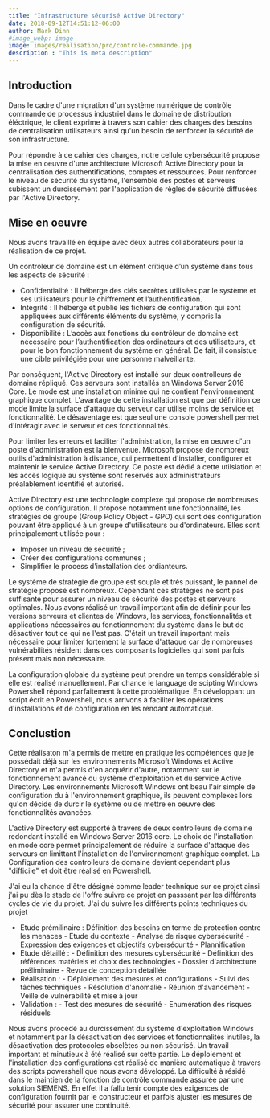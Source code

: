 ```yaml
---
title: "Infrastructure sécurisé Active Directory"
date: 2018-09-12T14:51:12+06:00
author: Mark Dinn
#image_webp: image
image: images/realisation/pro/controle-commande.jpg
description : "This is meta description"
---
```


## Introduction

Dans le cadre d'une migration d'un système numérique de contrôle commande de processus industriel dans le domaine de distribution éléctrique, le client exprime à travers son cahier des charges des besoins de centralisation utilisateurs ainsi qu'un besoin de renforcer la sécurité de son infrastructure.

Pour répondre à ce cahier des charges, notre cellule cybersécurité propose la mise en oeuvre d'une architecture Microsoft Active Directory pour la centralisation des authentifications, comptes et ressources.
Pour renforcer le niveau de sécurité du système, l'ensemble des postes et serveurs subissent un durcissement par l'application de règles de sécurité diffusées par l'Active Directory.

## Mise en oeuvre

Nous avons travaillé en équipe avec deux autres collaborateurs pour la réalisation de ce projet.

Un contrôleur de domaine est un élément critique d’un système dans tous les aspects de sécurité :
-	Confidentialité : Il héberge des clés secrètes utilisées par le système et ses utilisateurs pour le chiffrement et l’authentification.
-	Intégrité : Il héberge et publie les fichiers de configuration qui sont appliquées aux différents éléments du système, y compris la configuration de sécurité.
-	Disponibilité : L’accès aux fonctions du contrôleur de domaine est nécessaire pour l’authentification des ordinateurs et des utilisateurs, et pour le bon fonctionnement du système en général.
 De fait, il consistue une cible privilégiée pour une personne malveillante. 

Par conséquent, l'Active Directory est installé sur deux controlleurs de domaine répliqué. Ces serveurs sont installés en Windows Server 2016 Core. Le mode est une installation minime qui ne contient l'environnement graphique complet. 
L'avantage de cette installation est que par définition ce mode limite la surface d'attaque du serveur car utilise moins de service et fonctionnalité.
Le désaventage est que seul une console powershell permet d'intéragir avec le serveur et ces fonctionnalités.

Pour limiter les erreurs et faciliter l'administration, la mise en oeuvre d'un poste d'administration est la bienvenue. Microsoft propose de nombreux outils d'administration à distance, qui permettent d'installer, configurer et maintenir le service Active Directory. Ce poste est dédié à cette utilsiation et les accès logique au système sont reservés aux administrateurs préalablement identifié et autorisé.

Active Directory est une technologie complexe qui propose de nombreuses options de configuration. Il propose notamment une fonctionnalité, les stratégies de groupe (Group Policy Object - GPO) qui sont des configuration pouvant être appliqué à un groupe d'utilisateurs ou d'ordinateurs. Elles sont principalement utilisée pour :
- Imposer un niveau de sécurité ;
- Créer des configurations communes ;
- Simplifier le process d'installation des ordianteurs.

Le système de stratégie de groupe est souple et très puissant, le pannel de stratégie proposé est nombreux. Cependant ces stratégies ne sont pas suffisante pour assurer un niveau de sécurité des postes et serveurs optimales. Nous avons réalisé un travail important afin de définir pour les versions serveurs et clientes de Windows, les services, fonctionnalités et applications nécessaires au fonctionnement du système dans le but de désactiver tout ce qui ne l'est pas.
C'était un travail important mais nécessaire pour limiter fortement la surface d'attaque car de nombreuses vulnérabilités résident dans ces composants logicielles qui sont parfois présent mais non nécessaire.

La configuration globale du système peut prendre un temps considérable si elle est réalisé manuellement. Par chance le language de scipting Windows Powershell répond parfaitement à cette problématique.
En développant un script écrit en Powershell, nous arrivons à faciliter les opérations d'installations et de configuration en les rendant automatique.

## Conclustion
Cette réalisaton m'a permis de mettre en pratique les compétences que je possédait déjà sur les environnements Microsoft Windows et Active Directory et m'a permis d'en acquérir d'autre, notamment sur le fonctionnement avancé du système d'exploitation et du service Active Directory.
Les environnements Microsoft Windows ont beau l'air simple de configuration du à l'environnement graphique, ils peuvent complexes lors qu'on décide de durcir le système ou de mettre en oeuvre des fonctionnalités avancées.









L'active Directory est supporté à travers de deux controlleurs de domaine redondant installé en Windows Server 2016 core.
Le choix de l'installation en mode core permet principalement de réduire la surface d'attaque des serveurs en limittant l'installation de l'environnement graphique complet.
La Configuration des controlleurs de domaine devient cependant plus "difficile" et doit être réalisé en Powershell.


J'ai eu la chance d'être désigné comme leader technique sur ce projet ainsi j'ai pu dès le stade de l'offre suivre ce projet en passsant par les différents cycles de vie du projet.
J'ai du suivre les différents points techniques du projet
- Etude prémilinaire : Définition des besoins en terme de protection contre les menaces
      - Etude du contexte 
      - Analyse de risque cybersécurité
      - Expression des exigences et objectifs cybersécurité
      - Plannification
- Etude détaillé : 
      - Définition des mesures cybersécurité
      - Définition des références matériels et choix des technologies
      - Dossier d'architecture préliminaire
      - Revue de conception détaillée
- Réalisation  :
      - Déploiement des mesures et configurations
      - Suivi des tâches techniques
      - Résolution d'anomalie
      - Réunion d'avancement
      - Veille de vulnérabilité et mise à jour
- Validation : 
      - Test des mesures de sécurité
      - Enumération des risques résiduels

Nous avons procédé au durcissement du système d'exploitation Windows et notamment par la désactivation des services et fonctionnalités inutiles, la désactivation des protocoles obselètes ou non sécurisé. Un travail important et minutieux à été réalisé sur cette partie. Le déploiement et l'installation des configurations est réalisé de manière automatique à travers des scripts powershell que nous avons développé.
La difficulté à résidé dans le maintien de la fonction de contrôle commande assurée par une solution SIEMENS. En effet il a fallu tenir compte des exigences de configuration fournit par le constructeur et parfois ajuster les mesures de sécurité pour assurer une continuité.

